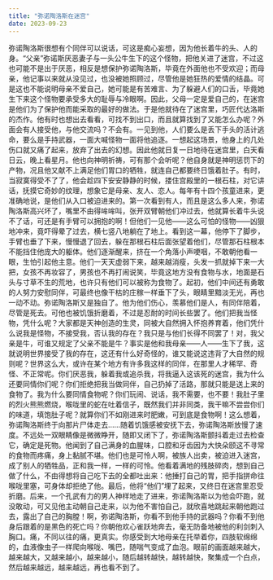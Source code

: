 ```yaml
---
title: "弥诺陶洛斯在迷宫"
date: 2023-09-23
---
```

弥诺陶洛斯很想有个同伴可以说话，可这是痴心妄想，因为他长着牛的头、人的身。“父亲”弥诺斯厌恶妻子与一头公牛生下的这个怪物，把他关进了迷宫，不过这也可能不是出于厌恶，相反是想保护弥诺陶洛斯，毕竟在外面他也不受欢迎；而母亲，他记事以来就从没见过，也没被她照顾过，尽管他是她狂热的爱情的结晶。可是这也不能说明母亲不爱自己，她可能是有苦难言、为了躲避人们的口舌，毕竟她生下来这个怪物要承受多大的耻辱与冷眼啊。因此，父母一定是爱自己的，在迷宫是他们为了保护他而能采取的最好的做法。于是他就待在了迷宫里，巧匠代达洛斯的杰作。他有时也想出去看看，可找不到出口，而且就算找到了又能怎么办呢？外面会有人接受他，与他交流吗？不会有。一见到他，人们要么是丢下手头的活计逃命，要么是手持武器，一面大喊怪物一面将他追逐。一想起这场景，他身上的几处伤口就又痛了起来，放弃了出去的幻想。因此他就日复一日地待在迷宫里，白天看日云，晚上看星月。他也向神明祈祷，可有那个会听呢？他自身就是神明惩罚下的产物，况且他又献不上满足他们胃口的牺牲，就连自己都要终日饿着肚子。有时，当寂寞得受不了了，他会趁四下安安静静的时候，搂住宫殿里的一根石柱，对它讲话，抚摸它奇妙的纹理，想象它是母亲、友人、恋人。每年有十四个孩童进来，更准确地说，是他们从入口被迫进来的。第一次看到有人，而且是这么多人来，弥诺陶洛斯高兴坏了，嘴里不由得哞哞叫，张开双臂朝他们冲过去，他就算长着牛头说不了话，可还是有手臂可以拥抱的啊！但他们一见他——这么可怕的怪物——凶狠地冲来，竟吓得晕了过去，横七竖八地躺在了地上。看到这一幕，他停下了脚步，手臂也垂了下来，慢慢退了回去，躲在那根石柱后面张望着他们，尽管那石柱根本不能挡住他庞大的躯体。他们逐渐醒来，挤在一个角落小声哽咽，不敢朝他看一眼，生怕引起他主意。他们一天天虚弱下来，越来越消瘦，头发一抓就掉下来一大把，女孩不再妆容了，男孩也不再打闹说笑，毕竟这地方没有食物与水，地面是石头与寸草不生的荒地，也许只有他们可以被称为食物了。起初，他们中间还有勇敢的人努力安慰同伴，可最终也像干枯的庄稼一样垂下了头，眼睛里黯淡无光，再也一动不动。弥诺陶洛斯又是独自了。他为他们伤心，羡慕他们是人，有同伴陪着，尽管是死去。可他也被饥饿折磨着，不过是忍耐的时间长些罢了。他们把我当怪物，凭什么呢？大家都是天神创造的生灵，同被大自然拥入怀抱养育着，他们凭什么说我是怪物，不接受我，否认我的存在？我只是与他们长得不同罢了！对，我父亲是牛，可谁又规定了父亲不能是牛？事实是他和我母亲——人——生下了我，这就说明世界接受了我的存在，这还有什么好奇怪的，谁又能说这违背了大自然的规则呢？世界这么大，或许在某个地方有许多我这样的同伴，在那里人才稀罕、奇怪、不正常呢。你们厌恶我，躲着我或追杀我，将我逼入这该死的迷宫，我为什么还要同情你们呢？你们拒绝把我当做同伴，自己扔掉了活路，那就只能是送上来的食物了。我为什么要同情食物呢？你们玩闹、说话，我不需要，也不要！我肚子里的烈火熊熊燃烧，喉咙里的蛇在吐着信子，既然我们并非同类，我干嘛不尝尝你们的味道，填饱肚子呢？就算你们不如刚进来时肥嫩，可到底是食物啊！这么想着，弥诺陶洛斯终于向那片尸体走去……随着饥饿感被安抚下去，弥诺陶洛斯放慢了速度。不远处一双眼睛像是微微睁开，随即又闭下了，弥诺陶洛斯颤抖着走过去检查它，确定是死物。他闻到了自己满身的血腥味，口腔和牙齿因为大快朵颐这不寻常的食物而疼痛，身上黏腻不堪。他们也是可怜人啊，被族人出卖，被迫进入迷宫，成了别人的牺牲品，正和我一样，一样的可怜。他看着满地的残肢碎肉，想到自己做了什么，不由得想将自己吃下去的全都吐出来：他捶打自己的胃，把手指拼命往喉咙里塞，可身体却拒绝了他。最后，他将“他们”埋了起来，又终日在迷宫里忍受折磨。后来，一个孔武有力的男人神样地走了进来，弥诺陶洛斯以为他会吓跑，就没敢动，可又见他主动朝自己走来，以为他不害怕自己，就欣喜地跳起来朝他跑过去，露出了自己的胸膛！啊，弥诺陶洛斯，你看不到他手持的武器吗？你看不到他身后跟着的是黑色的死亡吗？你朝他欢心雀跃地奔去，毫无防备地被他的利剑刺入胸口。痛，不同以往的痛，更真实。你感受到大地母亲在托举着你，四肢软绵绵的，血液像虫子一样爬向喉咙、嘴巴，随喘气变成了血泡。眼前的画面越来越大，越来越大，又越来越小，越来越小，随后越转越快，越转越快，聚集成一个白点，然后越来越远，越来越远，再也看不到了。